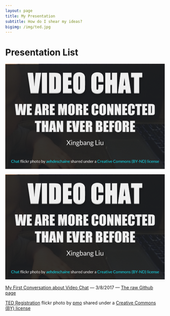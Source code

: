 ```yaml
---
layout: page
title: My Presentation
subtitle: How do I shear my ideas?
bigimg: /img/ted.jpg
---
```


# Presentation List

![Presentation 1](/img/p1.PNG "Presentation 1")

[![Presentation 1][2]][1]

[1]: http://cdn.rawgit.com/liux2/fs102Spring2017-presentation01-liux2/master/videoChat_2017.html
[2]: /img/p1.PNG (Presentation 1)

[My First Conversation about Video Chat](http://cdn.rawgit.com/liux2/fs102Spring2017-presentation01-liux2/master/videoChat_2017.html) &mdash; 3/8/2017 &mdash; [The raw Github page](https://github.com/liux2/fs102Spring2017-presentation01-liux2)



<a title="TED Registration" href="https://flickr.com/photos/pmo/413424395">TED Registration</a> flickr photo by <a href="https://flickr.com/people/pmo">pmo</a> shared under a <a href="https://creativecommons.org/licenses/by/2.0/">Creative Commons (BY) license</a>
